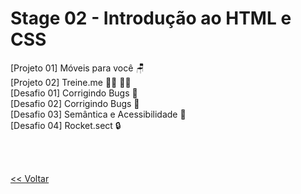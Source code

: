 <h1>Stage 02 - Introdução ao HTML e CSS</h1>
<a href="./projeto01" style="text-decoration:none;">[Projeto 01] Móveis para você 🪑</a> <br>
<a href="./projeto02" style="text-decoration:none;">[Projeto 02] Treine.me 🏃‍♂️ 🏋️‍♂️</a> <br>
<a href="./desafios/desafio01_corrigindo_bugs" style="text-decoration:none;">[Desafio 01] Corrigindo Bugs 🔧</a> <br>
<a href="./desafios/desafio01_corrigindo_bugs" style="text-decoration:none;">[Desafio 02] Corrigindo Bugs 🔧</a> <br>
<a href="./desafios/semantica_e_acessibilidade" style="text-decoration:none;">[Desafio 03] Semântica e Acessibilidade 👥</a> <br>
<a href="./desafios/recriando_layout" style="text-decoration:none;">[Desafio 04] Rocket.sect 🔒</a> <br>

<br><br>

<a href="../../README.md"><< Voltar</a>
